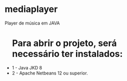 # mediaplayer
Player de música em JAVA

<ul><h1>Para abrir o projeto, será necessário ter instalados:</h1>
	<li>1 - Java JKD 8</li>
	<li>2 - Apache Netbeans 12 ou superior.</li>
</ul>
